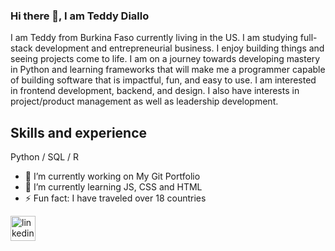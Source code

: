### Hi there 👋, I am Teddy Diallo
I am Teddy from Burkina Faso currently living in the US. I am studying full-stack development and entrepreneurial business. I enjoy building things and seeing projects come to life. I am on a journey towards developing mastery in Python and learning frameworks that will make me a programmer capable of building software that is impactful, fun, and easy to use. I am interested in frontend development, backend, and design. I also have interests in project/product management as well as leadership development.

## Skills and experience
Python / SQL / R 

- 🔭 I’m currently working on My Git Portfolio 
- 🌱 I’m currently learning JS, CSS and HTML 
- ⚡ Fun fact: I have traveled over 18 countries 


[<img src='https://cdn.jsdelivr.net/npm/simple-icons@3.0.1/icons/linkedin.svg' alt='linkedin' height='40'>](https://www.linkedin.com/in/TeddyFDiallo/)  

